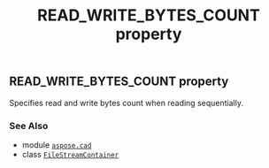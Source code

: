 ﻿---
title: READ_WRITE_BYTES_COUNT property
second_title: Aspose.CAD for Python via .NET API References
description: 
type: docs
weight: 150
url: /aspose.cad/filestreamcontainer/read_write_bytes_count/
is_root: false
---

## READ_WRITE_BYTES_COUNT property


Specifies read and write bytes count when reading sequentially.

### See Also
* module [`aspose.cad`](../../)
* class [`FileStreamContainer`](/cad/python-net/aspose.cad/filestreamcontainer)
